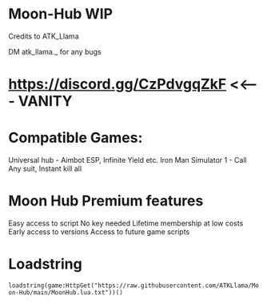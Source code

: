 # Moon-Hub WIP

Credits to ATK_Llama

DM atk_llama._ for any bugs 

# https://discord.gg/CzPdvgqZkF <<--- VANITY

# Compatible Games: 
Universal hub - Aimbot ESP, Infinite Yield etc.
Iron Man Simulator 1 - Call Any suit, Instant kill all

# Moon Hub Premium features
Easy access to script
No key needed
Lifetime membership at low costs
Early access to versions
Access to future game scripts

# Loadstring
```loadstring(game:HttpGet("https://raw.githubusercontent.com/ATKLlama/Moon-Hub/main/MoonHub.lua.txt"))()```
